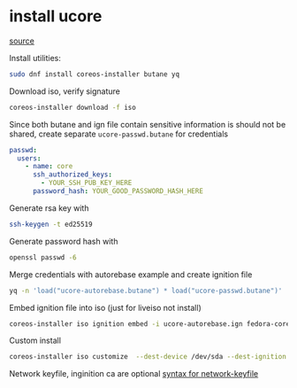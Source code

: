 # install ucore

[source](https://coreos.github.io/coreos-installer/getting-started/)

Install utilities:
```bash
sudo dnf install coreos-installer butane yq
```
Download iso, verify signature
```bash
coreos-installer download -f iso
```
Since both butane and ign file contain sensitive information is should not be shared, create separate `ucore-passwd.butane` for credentials
```yaml
passwd:
  users:
    - name: core
      ssh_authorized_keys:
        - YOUR_SSH_PUB_KEY_HERE
      password_hash: YOUR_GOOD_PASSWORD_HASH_HERE
```
Generate rsa key with
```bash
ssh-keygen -t ed25519
```
Generate password hash with
```bash
openssl passwd -6
```

Merge credentials with autorebase example and create ignition file

```bash
yq -n 'load("ucore-autorebase.butane") * load("ucore-passwd.butane")' | butane > ucore-autorebase.ign
```

Embed ignition file into iso (just for liveiso not install)
```bash
coreos-installer iso ignition embed -i ucore-autorebase.ign fedora-coreos-
```
Custom install
```bash
coreos-installer iso customize  --dest-device /dev/sda --dest-ignition ucore-autorebase.ign fedora-coreos-
```
Network keyfile, inginition ca are optional
[syntax for network-keyfile](https://networkmanager.dev/docs/api/latest/nm-settings-keyfile.html)
